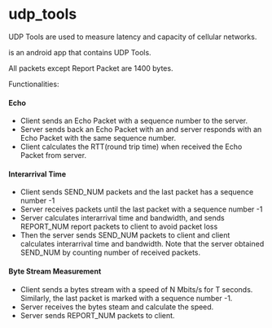 # udp_tools
UDP Tools are used to measure latency and capacity of cellular networks. 
<Link here> is an android app that contains UDP Tools. 

All packets except Report Packet are 1400 bytes. 

Functionalities: 
#### Echo
* Client sends an Echo Packet with a sequence number to the server.
* Server sends back an Echo Packet with an 
and server responds with an Echo Packet with the same sequence number. 
* Client calculates the RTT(round trip time) when received the Echo Packet from server. 

#### Interarrival Time
* Client sends SEND_NUM packets and the last packet has a sequence number -1
* Server receives packets until the last packet with a sequence number -1
* Server calculates interarrival time and bandwidth, and sends REPORT_NUM report packets to client to avoid packet loss 
* Then the server sends SEND_NUM packets to client and client calculates interarrival time and bandwidth. Note that the server obtained SEND_NUM by counting number of received packets.

#### Byte Stream Measurement
* Client sends a bytes stream with a speed of N Mbits/s for T seconds. Similarly, the last packet is marked with a sequence number -1. 
* Server receives the bytes steam and calculate the speed. 
* Server sends REPORT_NUM packets to client.